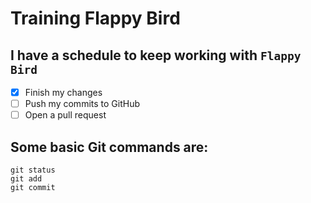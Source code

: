 # Training Flappy Bird
## I have a schedule to keep working with `Flappy Bird`
- [x] Finish my changes
- [ ] Push my commits to GitHub
- [ ] Open a pull request
## Some basic Git commands are:
```
git status
git add
git commit
```

